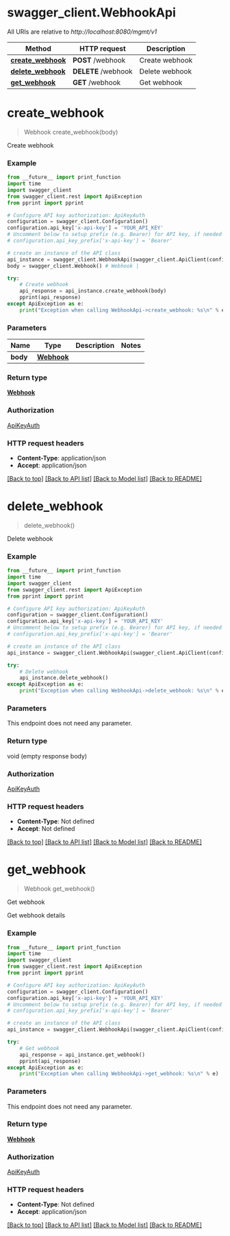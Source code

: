 # swagger_client.WebhookApi

All URIs are relative to *http://localhost:8080/mgmt/v1*

Method | HTTP request | Description
------------- | ------------- | -------------
[**create_webhook**](WebhookApi.md#create_webhook) | **POST** /webhook | Create webhook
[**delete_webhook**](WebhookApi.md#delete_webhook) | **DELETE** /webhook | Delete webhook
[**get_webhook**](WebhookApi.md#get_webhook) | **GET** /webhook | Get webhook

# **create_webhook**
> Webhook create_webhook(body)

Create webhook

### Example
```python
from __future__ import print_function
import time
import swagger_client
from swagger_client.rest import ApiException
from pprint import pprint

# Configure API key authorization: ApiKeyAuth
configuration = swagger_client.Configuration()
configuration.api_key['x-api-key'] = 'YOUR_API_KEY'
# Uncomment below to setup prefix (e.g. Bearer) for API key, if needed
# configuration.api_key_prefix['x-api-key'] = 'Bearer'

# create an instance of the API class
api_instance = swagger_client.WebhookApi(swagger_client.ApiClient(configuration))
body = swagger_client.Webhook() # Webhook | 

try:
    # Create webhook
    api_response = api_instance.create_webhook(body)
    pprint(api_response)
except ApiException as e:
    print("Exception when calling WebhookApi->create_webhook: %s\n" % e)
```

### Parameters

Name | Type | Description  | Notes
------------- | ------------- | ------------- | -------------
 **body** | [**Webhook**](Webhook.md)|  | 

### Return type

[**Webhook**](Webhook.md)

### Authorization

[ApiKeyAuth](../README.md#ApiKeyAuth)

### HTTP request headers

 - **Content-Type**: application/json
 - **Accept**: application/json

[[Back to top]](#) [[Back to API list]](../README.md#documentation-for-api-endpoints) [[Back to Model list]](../README.md#documentation-for-models) [[Back to README]](../README.md)

# **delete_webhook**
> delete_webhook()

Delete webhook

### Example
```python
from __future__ import print_function
import time
import swagger_client
from swagger_client.rest import ApiException
from pprint import pprint

# Configure API key authorization: ApiKeyAuth
configuration = swagger_client.Configuration()
configuration.api_key['x-api-key'] = 'YOUR_API_KEY'
# Uncomment below to setup prefix (e.g. Bearer) for API key, if needed
# configuration.api_key_prefix['x-api-key'] = 'Bearer'

# create an instance of the API class
api_instance = swagger_client.WebhookApi(swagger_client.ApiClient(configuration))

try:
    # Delete webhook
    api_instance.delete_webhook()
except ApiException as e:
    print("Exception when calling WebhookApi->delete_webhook: %s\n" % e)
```

### Parameters
This endpoint does not need any parameter.

### Return type

void (empty response body)

### Authorization

[ApiKeyAuth](../README.md#ApiKeyAuth)

### HTTP request headers

 - **Content-Type**: Not defined
 - **Accept**: Not defined

[[Back to top]](#) [[Back to API list]](../README.md#documentation-for-api-endpoints) [[Back to Model list]](../README.md#documentation-for-models) [[Back to README]](../README.md)

# **get_webhook**
> Webhook get_webhook()

Get webhook

Get webhook details

### Example
```python
from __future__ import print_function
import time
import swagger_client
from swagger_client.rest import ApiException
from pprint import pprint

# Configure API key authorization: ApiKeyAuth
configuration = swagger_client.Configuration()
configuration.api_key['x-api-key'] = 'YOUR_API_KEY'
# Uncomment below to setup prefix (e.g. Bearer) for API key, if needed
# configuration.api_key_prefix['x-api-key'] = 'Bearer'

# create an instance of the API class
api_instance = swagger_client.WebhookApi(swagger_client.ApiClient(configuration))

try:
    # Get webhook
    api_response = api_instance.get_webhook()
    pprint(api_response)
except ApiException as e:
    print("Exception when calling WebhookApi->get_webhook: %s\n" % e)
```

### Parameters
This endpoint does not need any parameter.

### Return type

[**Webhook**](Webhook.md)

### Authorization

[ApiKeyAuth](../README.md#ApiKeyAuth)

### HTTP request headers

 - **Content-Type**: Not defined
 - **Accept**: application/json

[[Back to top]](#) [[Back to API list]](../README.md#documentation-for-api-endpoints) [[Back to Model list]](../README.md#documentation-for-models) [[Back to README]](../README.md)

